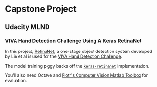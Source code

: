 # Capstone Project

## Udacity MLND

### VIVA Hand Detection Challenge Using A Keras RetinaNet

In this project, [RetinaNet](https://research.fb.com/publications/focal-loss-for-dense-object-detection/), a one-stage object detection system developed by Lin et al is used for the [VIVA Hand Detection Challenge](http://cvrr.ucsd.edu/vivachallenge/index.php/hands/hand-detection/).

The model training piggy backs off the [`keras-retinanet`](https://github.com/fizyr/keras-retinanet) implementation.

You'll also need Octave and [Piotr's Computer Vision Matlab Toolbox](https://pdollar.github.io/toolbox/) for evaluation.
